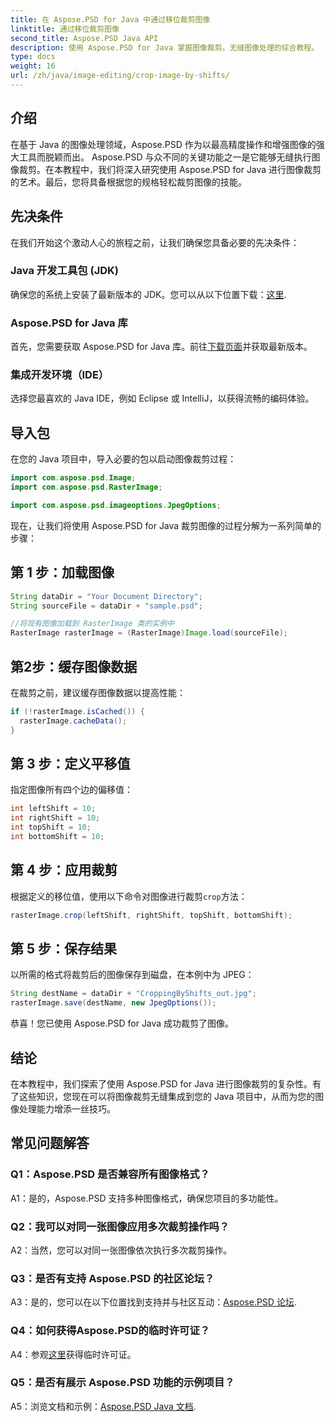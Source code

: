 ```yaml
---
title: 在 Aspose.PSD for Java 中通过移位裁剪图像
linktitle: 通过移位裁剪图像
second_title: Aspose.PSD Java API
description: 使用 Aspose.PSD for Java 掌握图像裁剪。无缝图像处理的综合教程。
type: docs
weight: 16
url: /zh/java/image-editing/crop-image-by-shifts/
---
```

## 介绍

在基于 Java 的图像处理领域，Aspose.PSD 作为以最高精度操作和增强图像的强大工具而脱颖而出。 Aspose.PSD 与众不同的关键功能之一是它能够无缝执行图像裁剪。在本教程中，我们将深入研究使用 Aspose.PSD for Java 进行图像裁剪的艺术。最后，您将具备根据您的规格轻松裁剪图像的技能。

## 先决条件

在我们开始这个激动人心的旅程之前，让我们确保您具备必要的先决条件：

### Java 开发工具包 (JDK)

确保您的系统上安装了最新版本的 JDK。您可以从以下位置下载：[这里](https://www.oracle.com/java/technologies/javase-downloads.html).

### Aspose.PSD for Java 库

首先，您需要获取 Aspose.PSD for Java 库。前往[下载页面](https://releases.aspose.com/psd/java/)并获取最新版本。

### 集成开发环境（IDE）

选择您最喜欢的 Java IDE，例如 Eclipse 或 IntelliJ，以获得流畅的编码体验。

## 导入包

在您的 Java 项目中，导入必要的包以启动图像裁剪过程：

```java
import com.aspose.psd.Image;
import com.aspose.psd.RasterImage;

import com.aspose.psd.imageoptions.JpegOptions;
```

现在，让我们将使用 Aspose.PSD for Java 裁剪图像的过程分解为一系列简单的步骤：

## 第 1 步：加载图像

```java
String dataDir = "Your Document Directory";
String sourceFile = dataDir + "sample.psd";

//将现有图像加载到 RasterImage 类的实例中
RasterImage rasterImage = (RasterImage)Image.load(sourceFile);
```

## 第2步：缓存图像数据

在裁剪之前，建议缓存图像数据以提高性能：

```java
if (!rasterImage.isCached()) {
  rasterImage.cacheData();
}
```

## 第 3 步：定义平移值

指定图像所有四个边的偏移值：

```java
int leftShift = 10;
int rightShift = 10;
int topShift = 10;
int bottomShift = 10;
```

## 第 4 步：应用裁剪

根据定义的移位值，使用以下命令对图像进行裁剪`crop`方法：

```java
rasterImage.crop(leftShift, rightShift, topShift, bottomShift);
```

## 第 5 步：保存结果

以所需的格式将裁剪后的图像保存到磁盘，在本例中为 JPEG：

```java
String destName = dataDir + "CroppingByShifts_out.jpg";
rasterImage.save(destName, new JpegOptions());
```

恭喜！您已使用 Aspose.PSD for Java 成功裁剪了图像。

## 结论

在本教程中，我们探索了使用 Aspose.PSD for Java 进行图像裁剪的复杂性。有了这些知识，您现在可以将图像裁剪无缝集成到您的 Java 项目中，从而为您的图像处理能力增添一丝技巧。

## 常见问题解答

### Q1：Aspose.PSD 是否兼容所有图像格式？

A1：是的，Aspose.PSD 支持多种图像格式，确保您项目的多功能性。

### Q2：我可以对同一张图像应用多次裁剪操作吗？

A2：当然，您可以对同一张图像依次执行多次裁剪操作。

### Q3：是否有支持 Aspose.PSD 的社区论坛？

 A3：是的，您可以在以下位置找到支持并与社区互动：[Aspose.PSD 论坛](https://forum.aspose.com/c/psd/34).

### Q4：如何获得Aspose.PSD的临时许可证？

 A4：参观[这里](https://purchase.aspose.com/temporary-license/)获得临时许可证。

### Q5：是否有展示 Aspose.PSD 功能的示例项目？

 A5：浏览文档和示例：[Aspose.PSD Java 文档](https://reference.aspose.com/psd/java/).

